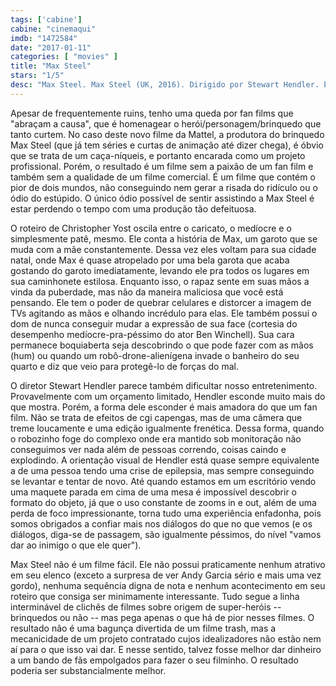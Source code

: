 ```yaml
---
tags: ['cabine']
cabine: "cinemaqui"
imdb: "1472584"
date: "2017-01-11"
categories: [ "movies" ]
title: "Max Steel"
stars: "1/5"
desc: "Max Steel. Max Steel (UK, 2016). Dirigido por Stewart Hendler. Escrito por Christopher Yost. Com Ben Winchell (Max McGrath), Josh Brener (Steel), Maria Bello (Molly McGrath), Andy Garcia (Dr. Miles Edwards), Ana Villafañe (Sofia Martinez), Mike Doyle (Jim McGrath), Phillip DeVona (Harkins), Billy Slaughter (Murphy), Al Mitchell (Dr. Smith)."
---
```

Apesar de frequentemente ruins, tenho uma queda por fan films que "abraçam a causa", que é homenagear o herói/personagem/brinquedo que tanto curtem. No caso deste novo filme da Mattel, a produtora do brinquedo Max Steel (que já tem séries e curtas de animação até dizer chega), é óbvio que se trata de um caça-níqueis, e portanto encarada como um projeto profissional. Porém, o resultado é um filme sem a paixão de um fan film e também sem a qualidade de um filme comercial. É um filme que contém o pior de dois mundos, não conseguindo nem gerar a risada do ridículo ou o ódio do estúpido. O único ódio possível de sentir assistindo a Max Steel é estar perdendo o tempo com uma produção tão defeituosa.

O roteiro de Christopher Yost oscila entre o caricato, o medíocre e o simplesmente patê, mesmo. Ele conta a história de Max, um garoto que se muda com a mãe constantemente. Dessa vez eles voltam para sua cidade natal, onde Max é quase atropelado por uma bela garota que acaba gostando do garoto imediatamente, levando ele pra todos os lugares em sua caminhonete estilosa. Enquanto isso, o rapaz sente em suas mãos a vinda da puberdade, mas não da maneira maliciosa que você está pensando. Ele tem o poder de quebrar celulares e distorcer a imagem de TVs agitando as mãos e olhando incrédulo para elas. Ele também possui o dom de nunca conseguir mudar a expressão de sua face (cortesia do desempenho medíocre-pra-péssimo do ator Ben Winchell). Sua cara permanece boquiaberta seja descobrindo o que pode fazer com as mãos (hum) ou quando um robô-drone-alienígena invade o banheiro do seu quarto e diz que veio para protegê-lo de forças do mal.

O diretor Stewart Hendler parece também dificultar nosso entretenimento. Provavelmente com um orçamento limitado, Hendler esconde muito mais do que mostra. Porém, a forma dele esconder é mais amadora do que um fan film. Não se trata de efeitos de cgi capengas, mas de uma câmera que treme loucamente e uma edição igualmente frenética. Dessa forma, quando o robozinho foge do complexo onde era mantido sob monitoração não conseguimos ver nada além de pessoas correndo, coisas caindo e explodindo. A orientação visual de Hendler está quase sempre equivalente a de uma pessoa tendo uma crise de epilepsia, mas sempre conseguindo se levantar e tentar de novo. Até quando estamos em um escritório vendo uma maquete parada em cima de uma mesa é impossível descobrir o formato do objeto, já que o uso constante de zooms in e out, além de uma perda de foco impressionante, torna tudo uma experiência enfadonha, pois somos obrigados a confiar mais nos diálogos do que no que vemos (e os diálogos, diga-se de passagem, são igualmente péssimos, do nível "vamos dar ao inimigo o que ele quer").

Max Steel não é um filme fácil. Ele não possui praticamente nenhum atrativo em seu elenco (exceto a surpresa de ver Andy Garcia sério e mais uma vez gordo), nenhuma sequência digna de nota e nenhum acontecimento em seu roteiro que consiga ser minimamente interessante. Tudo segue a linha interminável de clichês de filmes sobre origem de super-heróis -- brinquedos ou não -- mas pega apenas o que há de pior nesses filmes. O resultado não é uma bagunça divertida de um filme trash, mas a mecanicidade de um projeto contratado cujos idealizadores não estão nem aí para o que isso vai dar. E nesse sentido, talvez fosse melhor dar dinheiro a um bando de fãs empolgados para fazer o seu filminho. O resultado poderia ser substancialmente melhor.
